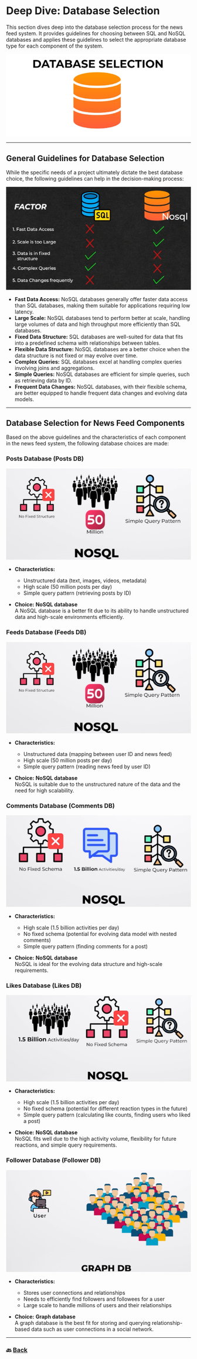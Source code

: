 # **Deep Dive: Database Selection**

This section dives deep into the database selection process for the news feed system. It provides guidelines for choosing between SQL and NoSQL databases and applies these guidelines to select the appropriate database type for each component of the system.

![01.png](img/01.png)

---

## **General Guidelines for Database Selection**

While the specific needs of a project ultimately dictate the best database choice, the following guidelines can help in the decision-making process:

![02.png](img/02.png)

* **Fast Data Access:** NoSQL databases generally offer faster data access than SQL databases, making them suitable for applications requiring low latency.  
* **Large Scale:** NoSQL databases tend to perform better at scale, handling large volumes of data and high throughput more efficiently than SQL databases.  
* **Fixed Data Structure:** SQL databases are well-suited for data that fits into a predefined schema with relationships between tables.  
* **Flexible Data Structure:** NoSQL databases are a better choice when the data structure is not fixed or may evolve over time.  
* **Complex Queries:** SQL databases excel at handling complex queries involving joins and aggregations.  
* **Simple Queries:** NoSQL databases are efficient for simple queries, such as retrieving data by ID.  
* **Frequent Data Changes:** NoSQL databases, with their flexible schema, are better equipped to handle frequent data changes and evolving data models.

---

## **Database Selection for News Feed Components**

Based on the above guidelines and the characteristics of each component in the news feed system, the following database choices are made:

### **Posts Database (Posts DB)**

![03.png](img/03.png)

* **Characteristics:**  
  * Unstructured data (text, images, videos, metadata)  
  * High scale (50 million posts per day)  
  * Simple query pattern (retrieving posts by ID)

* **Choice:** **NoSQL database**  
   A NoSQL database is a better fit due to its ability to handle unstructured data and high-scale environments efficiently.

### **Feeds Database (Feeds DB)**

![04.png](img/04.png)

* **Characteristics:**  
  * Unstructured data (mapping between user ID and news feed)  
  * High scale (50 million posts per day)  
  * Simple query pattern (reading news feed by user ID)

* **Choice:** **NoSQL database**  
   NoSQL is suitable due to the unstructured nature of the data and the need for high scalability.

### **Comments Database (Comments DB)**

![05.png](img/05.png)

* **Characteristics:**  
  * High scale (1.5 billion activities per day)  
  * No fixed schema (potential for evolving data model with nested comments)  
  * Simple query pattern (finding comments for a post)

* **Choice:** **NoSQL database**  
   NoSQL is ideal for the evolving data structure and high-scale requirements.

### **Likes Database (Likes DB)**

![06.png](img/06.png)

* **Characteristics:**  
  * High scale (1.5 billion activities per day)  
  * No fixed schema (potential for different reaction types in the future)  
  * Simple query pattern (calculating like counts, finding users who liked a post)

* **Choice:** **NoSQL database**  
   NoSQL fits well due to the high activity volume, flexibility for future reactions, and simple query requirements.

### **Follower Database (Follower DB)**

![07.png](img/07.png)

* **Characteristics:**  
  * Stores user connections and relationships  
  * Needs to efficiently find followers and followees for a user  
  * Large scale to handle millions of users and their relationships

* **Choice:** **Graph database**  
   A graph database is the best fit for storing and querying relationship-based data such as user connections in a social network.

---

### 🔙 [Back](../README.md)

